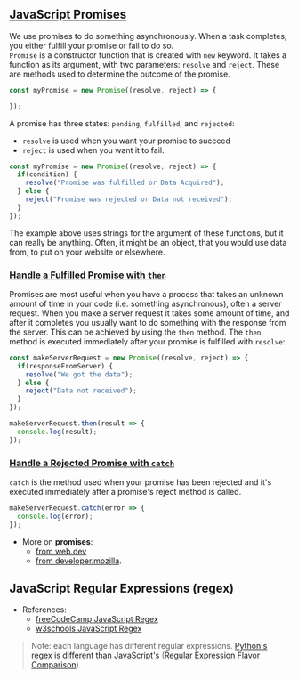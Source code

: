 


## [JavaScript Promises](https://www.freecodecamp.org/learn/javascript-algorithms-and-data-structures/es6/create-a-javascript-promise)

We use promises to do something asynchronously. When a task completes, you either fulfill your promise or fail to do so.<br/>
`Promise` is a constructor function that is created with `new` keyword. It takes a function as its argument, with two parameters: `resolve` and `reject`. These are methods used to determine the outcome of the promise.

```js
const myPromise = new Promise((resolve, reject) => {

});
```

A promise has three states: `pending`, `fulfilled`, and `rejected`: 
- `resolve` is used when you want your promise to succeed
- `reject` is used when you want it to fail.

```js
const myPromise = new Promise((resolve, reject) => {
  if(condition) {
    resolve("Promise was fulfilled or Data Acquired");
  } else {
    reject("Promise was rejected or Data not received");
  }
});
```

The example above uses strings for the argument of these functions, but it can really be anything. Often, it might be an object, that you would use data from, to put on your website or elsewhere.

### [Handle a Fulfilled Promise with `then`](https://www.freecodecamp.org/learn/javascript-algorithms-and-data-structures/es6/handle-a-fulfilled-promise-with-then)

Promises are most useful when you have a process that takes an unknown amount of time in your code (i.e. something asynchronous), often a server request. When you make a server request it takes some amount of time, and after it completes you usually want to do something with the response from the server. This can be achieved by using the `then` method. The `then` method is executed immediately after your promise is fulfilled with `resolve`:

```js
const makeServerRequest = new Promise((resolve, reject) => {   
  if(responseFromServer) {
    resolve("We got the data");
  } else {  
    reject("Data not received");
  }
});

makeServerRequest.then(result => {
  console.log(result);
});
```

### [Handle a Rejected Promise with `catch`](https://www.freecodecamp.org/learn/javascript-algorithms-and-data-structures/es6/handle-a-rejected-promise-with-catch)

`catch` is the method used when your promise has been rejected and it's executed immediately after a promise's reject method is called.

```js
makeServerRequest.catch(error => {
  console.log(error);
});
```

- More on **promises**:
	- [from web.dev](https://web.dev/promises/) 
	- [from developer.mozilla](https://developer.mozilla.org/en-US/docs/Web/JavaScript/Reference/Global_Objects/Promise).


















## JavaScript Regular Expressions (regex)

- References:
	- [freeCodeCamp JavaScript Regex](https://www.freecodecamp.org/learn/javascript-algorithms-and-data-structures/regular-expressions/)
	- [w3schools JavaScript Regex](https://www.w3schools.com/js/js_regexp.asp)
	
> Note: each language has different regular expressions. [Python's regex is different than JavaScript's](https://stackoverflow.com/questions/636485/whats-different-between-python-and-javascript-regular-expressions) ([Regular Expression Flavor Comparison](http://web.archive.org/web/20130830063653/http://www.regular-expressions.info:80/refflavors.html)).
